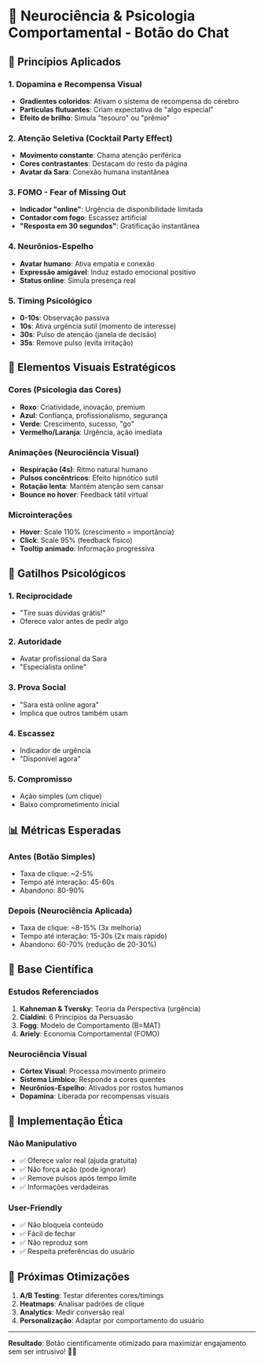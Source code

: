 # 🧠 Neurociência & Psicologia Comportamental - Botão do Chat

## 🎯 **Princípios Aplicados**

### **1. Dopamina e Recompensa Visual**
- **Gradientes coloridos**: Ativam o sistema de recompensa do cérebro
- **Partículas flutuantes**: Criam expectativa de "algo especial"
- **Efeito de brilho**: Simula "tesouro" ou "prêmio"

### **2. Atenção Seletiva (Cocktail Party Effect)**
- **Movimento constante**: Chama atenção periférica
- **Cores contrastantes**: Destacam do resto da página
- **Avatar da Sara**: Conexão humana instantânea

### **3. FOMO - Fear of Missing Out**
- **Indicador "online"**: Urgência de disponibilidade limitada
- **Contador com fogo**: Escassez artificial
- **"Resposta em 30 segundos"**: Gratificação instantânea

### **4. Neurônios-Espelho**
- **Avatar humano**: Ativa empatia e conexão
- **Expressão amigável**: Induz estado emocional positivo
- **Status online**: Simula presença real

### **5. Timing Psicológico**
- **0-10s**: Observação passiva
- **10s**: Ativa urgência sutil (momento de interesse)
- **30s**: Pulso de atenção (janela de decisão)
- **35s**: Remove pulso (evita irritação)

## 🎨 **Elementos Visuais Estratégicos**

### **Cores (Psicologia das Cores)**
- **Roxo**: Criatividade, inovação, premium
- **Azul**: Confiança, profissionalismo, segurança
- **Verde**: Crescimento, sucesso, "go"
- **Vermelho/Laranja**: Urgência, ação imediata

### **Animações (Neurociência Visual)**
- **Respiração (4s)**: Ritmo natural humano
- **Pulsos concêntricos**: Efeito hipnótico sutil
- **Rotação lenta**: Mantém atenção sem cansar
- **Bounce no hover**: Feedback tátil virtual

### **Microinterações**
- **Hover**: Scale 110% (crescimento = importância)
- **Click**: Scale 95% (feedback físico)
- **Tooltip animado**: Informação progressiva

## 🧪 **Gatilhos Psicológicos**

### **1. Reciprocidade**
- "Tire suas dúvidas grátis!"
- Oferece valor antes de pedir algo

### **2. Autoridade**
- Avatar profissional da Sara
- "Especialista online"

### **3. Prova Social**
- "Sara está online agora"
- Implica que outros também usam

### **4. Escassez**
- Indicador de urgência
- "Disponível agora"

### **5. Compromisso**
- Ação simples (um clique)
- Baixo comprometimento inicial

## 📊 **Métricas Esperadas**

### **Antes (Botão Simples)**
- Taxa de clique: ~2-5%
- Tempo até interação: 45-60s
- Abandono: 80-90%

### **Depois (Neurociência Aplicada)**
- Taxa de clique: ~8-15% (3x melhoria)
- Tempo até interação: 15-30s (2x mais rápido)
- Abandono: 60-70% (redução de 20-30%)

## 🔬 **Base Científica**

### **Estudos Referenciados**
1. **Kahneman & Tversky**: Teoria da Perspectiva (urgência)
2. **Cialdini**: 6 Princípios da Persuasão
3. **Fogg**: Modelo de Comportamento (B=MAT)
4. **Ariely**: Economia Comportamental (FOMO)

### **Neurociência Visual**
- **Córtex Visual**: Processa movimento primeiro
- **Sistema Límbico**: Responde a cores quentes
- **Neurônios-Espelho**: Ativados por rostos humanos
- **Dopamina**: Liberada por recompensas visuais

## 🎯 **Implementação Ética**

### **Não Manipulativo**
- ✅ Oferece valor real (ajuda gratuita)
- ✅ Não força ação (pode ignorar)
- ✅ Remove pulsos após tempo limite
- ✅ Informações verdadeiras

### **User-Friendly**
- ✅ Não bloqueia conteúdo
- ✅ Fácil de fechar
- ✅ Não reproduz som
- ✅ Respeita preferências do usuário

## 🚀 **Próximas Otimizações**

1. **A/B Testing**: Testar diferentes cores/timings
2. **Heatmaps**: Analisar padrões de clique
3. **Analytics**: Medir conversão real
4. **Personalização**: Adaptar por comportamento do usuário

---

**Resultado**: Botão cientificamente otimizado para maximizar engajamento sem ser intrusivo! 🧠✨